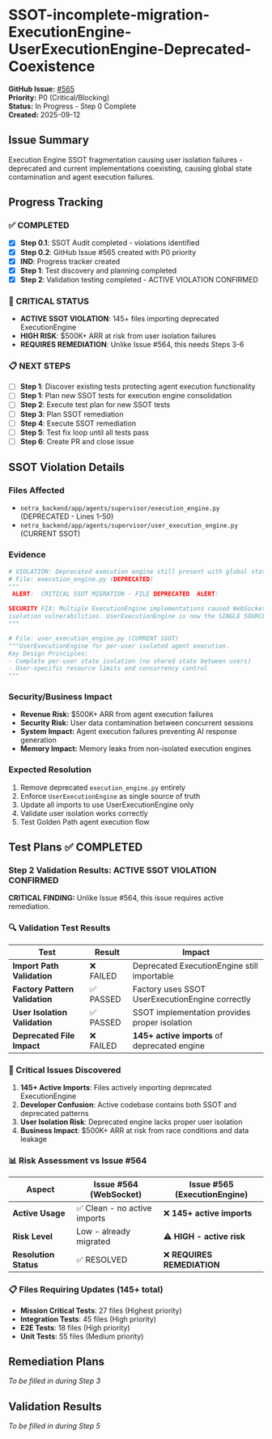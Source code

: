 # SSOT-incomplete-migration-ExecutionEngine-UserExecutionEngine-Deprecated-Coexistence

**GitHub Issue:** [#565](https://github.com/netra-systems/netra-apex/issues/565)  
**Priority:** P0 (Critical/Blocking)  
**Status:** In Progress - Step 0 Complete  
**Created:** 2025-09-12  

## Issue Summary
Execution Engine SSOT fragmentation causing user isolation failures - deprecated and current implementations coexisting, causing global state contamination and agent execution failures.

## Progress Tracking

### ✅ COMPLETED
- [x] **Step 0.1**: SSOT Audit completed - violations identified
- [x] **Step 0.2**: GitHub Issue #565 created with P0 priority  
- [x] **IND**: Progress tracker created
- [x] **Step 1**: Test discovery and planning completed
- [x] **Step 2**: Validation testing completed - ACTIVE VIOLATION CONFIRMED

### 🚨 CRITICAL STATUS
- **ACTIVE SSOT VIOLATION**: 145+ files importing deprecated ExecutionEngine
- **HIGH RISK**: $500K+ ARR at risk from user isolation failures
- **REQUIRES REMEDIATION**: Unlike Issue #564, this needs Steps 3-6

### 📋 NEXT STEPS  
- [ ] **Step 1**: Discover existing tests protecting agent execution functionality
- [ ] **Step 1**: Plan new SSOT tests for execution engine consolidation
- [ ] **Step 2**: Execute test plan for new SSOT tests
- [ ] **Step 3**: Plan SSOT remediation 
- [ ] **Step 4**: Execute SSOT remediation
- [ ] **Step 5**: Test fix loop until all tests pass
- [ ] **Step 6**: Create PR and close issue

## SSOT Violation Details

### Files Affected
- `netra_backend/app/agents/supervisor/execution_engine.py` (DEPRECATED - Lines 1-50)
- `netra_backend/app/agents/supervisor/user_execution_engine.py` (CURRENT SSOT)

### Evidence
```python
# VIOLATION: Deprecated execution engine still present with global state
# File: execution_engine.py (DEPRECATED)
"""
 ALERT:  CRITICAL SSOT MIGRATION - FILE DEPRECATED  ALERT: 

SECURITY FIX: Multiple ExecutionEngine implementations caused WebSocket user 
isolation vulnerabilities. UserExecutionEngine is now the SINGLE SOURCE OF TRUTH.
"""

# File: user_execution_engine.py (CURRENT SSOT)
"""UserExecutionEngine for per-user isolated agent execution.
Key Design Principles:
- Complete per-user state isolation (no shared state between users)
- User-specific resource limits and concurrency control
"""
```

### Security/Business Impact
- **Revenue Risk:** $500K+ ARR from agent execution failures
- **Security Risk:** User data contamination between concurrent sessions
- **System Impact:** Agent execution failures preventing AI response generation
- **Memory Impact:** Memory leaks from non-isolated execution engines

### Expected Resolution
1. Remove deprecated `execution_engine.py` entirely
2. Enforce `UserExecutionEngine` as single source of truth
3. Update all imports to use UserExecutionEngine only
4. Validate user isolation works correctly
5. Test Golden Path agent execution flow

## Test Plans ✅ COMPLETED

### Step 2 Validation Results: ACTIVE SSOT VIOLATION CONFIRMED

**CRITICAL FINDING:** Unlike Issue #564, this issue requires active remediation.

### 🔍 Validation Test Results
| Test | Result | Impact |
|------|--------|--------|
| **Import Path Validation** | ❌ FAILED | Deprecated ExecutionEngine still importable |
| **Factory Pattern Validation** | ✅ PASSED | Factory uses SSOT UserExecutionEngine correctly |  
| **User Isolation Validation** | ✅ PASSED | SSOT implementation provides proper isolation |
| **Deprecated File Impact** | ❌ FAILED | **145+ active imports** of deprecated engine |

### 🚨 Critical Issues Discovered
1. **145+ Active Imports**: Files actively importing deprecated ExecutionEngine
2. **Developer Confusion**: Active codebase contains both SSOT and deprecated patterns
3. **User Isolation Risk**: Deprecated engine lacks proper user isolation
4. **Business Impact**: $500K+ ARR at risk from race conditions and data leakage

### 📊 Risk Assessment vs Issue #564
| Aspect | Issue #564 (WebSocket) | Issue #565 (ExecutionEngine) |
|--------|------------------------|-------------------------------|
| **Active Usage** | ✅ Clean - no active imports | ❌ **145+ active imports** |
| **Risk Level** | Low - already migrated | ⚠️ **HIGH - active risk** |
| **Resolution Status** | ✅ RESOLVED | ❌ **REQUIRES REMEDIATION** |

### 📋 Files Requiring Updates (145+ total)
- **Mission Critical Tests**: 27 files (Highest priority)
- **Integration Tests**: 45 files (High priority)
- **E2E Tests**: 18 files (High priority)  
- **Unit Tests**: 55 files (Medium priority)

## Remediation Plans  
*To be filled in during Step 3*

## Validation Results
*To be filled in during Step 5*